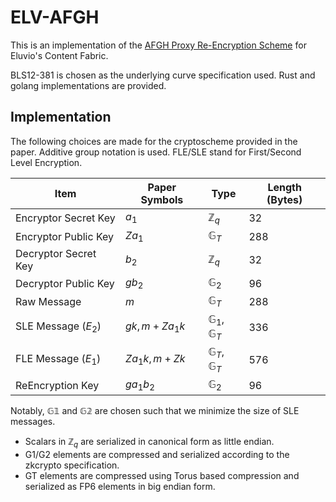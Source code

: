 # ELV-AFGH
This is an implementation of the [AFGH Proxy Re-Encryption Scheme](https://web.archive.org/web/20220313022340/https://eprint.iacr.org/2005/028.pdf) for Eluvio's Content Fabric.

BLS12-381 is chosen as the underlying curve specification used. Rust and golang implementations are provided. 

## Implementation 

The following choices are made for the cryptoscheme provided in the paper. Additive group notation is used.
FLE/SLE stand for First/Second Level Encryption.

| Item                 | Paper Symbols       | Type                         | Length (Bytes) |
| -------------------- | ------------------- | ---------------------------- | -------------- |
| Encryptor Secret Key | $a_1$               | $\mathbb{Z}_q$               | 32             |
| Encryptor Public Key | $Z{a_1}$            | $\mathbb{G}_T$               | 288            |
| Decryptor Secret Key | $b_2$               | $\mathbb{Z}_q$               | 32             |
| Decryptor Public Key | $g b_2$             | $\mathbb{G}_2$               | 96             |
| Raw Message          | $m$                 | $\mathbb{G}_T$               | 288            |
| SLE Message ($E_2$)  | $gk, m + Z {a_1 k}$ | $\mathbb{G}_1, \mathbb{G}_T$ | 336            |
| FLE Message ($E_1$)  | $Za_1k, m + Z k$    | $\mathbb{G}_T, \mathbb{G}_T$ | 576            |
| ReEncryption Key     | $g {a_1 b_2}$       | $\mathbb{G}_2$               | 96             |

Notably, $\mathbb{G1}$ and $\mathbb{G2}$ are chosen such that we minimize the size of SLE messages. 

* Scalars in $\mathbb{Z}_q$ are serialized in canonical form as little endian.
* G1/G2 elements are compressed and serialized according to the zkcrypto specification.
* GT elements are compressed using Torus based compression and serialized as FP6 elements in big endian form.


